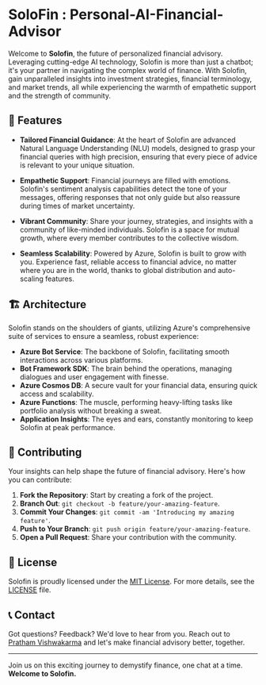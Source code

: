 # SoloFin : Personal-AI-Financial-Advisor

Welcome to **Solofin**, the future of personalized financial advisory. Leveraging cutting-edge AI technology, Solofin is more than just a chatbot; it's your partner in navigating the complex world of finance. With Solofin, gain unparalleled insights into investment strategies, financial terminology, and market trends, all while experiencing the warmth of empathetic support and the strength of community.

## 🌟 Features

- **Tailored Financial Guidance**: At the heart of Solofin are advanced Natural Language Understanding (NLU) models, designed to grasp your financial queries with high precision, ensuring that every piece of advice is relevant to your unique situation.

- **Empathetic Support**: Financial journeys are filled with emotions. Solofin's sentiment analysis capabilities detect the tone of your messages, offering responses that not only guide but also reassure during times of market uncertainty.

- **Vibrant Community**: Share your journey, strategies, and insights with a community of like-minded individuals. Solofin is a space for mutual growth, where every member contributes to the collective wisdom.

- **Seamless Scalability**: Powered by Azure, Solofin is built to grow with you. Experience fast, reliable access to financial advice, no matter where you are in the world, thanks to global distribution and auto-scaling features.

## 🏗 Architecture

Solofin stands on the shoulders of giants, utilizing Azure's comprehensive suite of services to ensure a seamless, robust experience:

- **Azure Bot Service**: The backbone of Solofin, facilitating smooth interactions across various platforms.
- **Bot Framework SDK**: The brain behind the operations, managing dialogues and user engagement with finesse.
- **Azure Cosmos DB**: A secure vault for your financial data, ensuring quick access and scalability.
- **Azure Functions**: The muscle, performing heavy-lifting tasks like portfolio analysis without breaking a sweat.
- **Application Insights**: The eyes and ears, constantly monitoring to keep Solofin at peak performance.

## 🤝 Contributing

Your insights can help shape the future of financial advisory. Here's how you can contribute:

1. **Fork the Repository**: Start by creating a fork of the project.
2. **Branch Out**: `git checkout -b feature/your-amazing-feature`.
3. **Commit Your Changes**: `git commit -am 'Introducing my amazing feature'`.
4. **Push to Your Branch**: `git push origin feature/your-amazing-feature`.
5. **Open a Pull Request**: Share your contribution with the community.

## 📜 License

Solofin is proudly licensed under the [MIT License](https://opensource.org/licenses/MIT). For more details, see the [LICENSE](LICENSE) file.

## 📞 Contact

Got questions? Feedback? We'd love to hear from you. Reach out to [Pratham Vishwakarma](mailto:pratham.vishwakarma125940@gmail.com) and let's make financial advisory better, together.

---

Join us on this exciting journey to demystify finance, one chat at a time. **Welcome to Solofin.**
